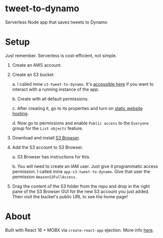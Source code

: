 # tweet-to-dynamo
Serverless Node app that saves tweets to Dynamo

# Setup

Just remember. Serverless is cost-efficient, not simple.

1. Create an AWS account.
2. Create an S3 bucket

    a. I called mine `s3-tweet-to-dynamo`. It's [accessible here](http://s3-tweet-to-dynamo.s3-website.us-east-2.amazonaws.com/) if you want to interact with a running instance of the app.

    b. Create with all default permissions.
    
    c. After creating it, go to its properties and turn on [static website hosting](https://docs.aws.amazon.com/AmazonS3/latest/user-guide/static-website-hosting.html).

    d. Now go to permissions and enable `Public access` to the `Everyone` group for the `List objects` feature.
3. Download and install [S3 Browser](http://s3browser.com/).
4. Add the S3 account to S3 Browser.

    a. S3 Browser has instructions for this.

    b. You will need to create an IAM user. Just give it programmatic access permission. I called mine `app-s3-tweet-to-dynamo`. Give that user the permission `AmazonS3FullAccess`.

5. Drag the content of the S3 folder from the repo and drop in the right pane of the S3 Browser GUI for the new S3 account you just added. Then visit the bucket's public URL to see the home page!

# About

Built with React 16 + MOBX via `create-react-app` ejection. More info [here](https://swizec.com/blog/mobx-with-create-react-app/swizec/7158).
